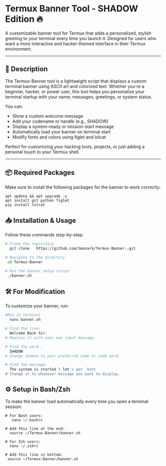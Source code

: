 # Termux Banner Tool - SHADOW Edition 🔥
A customizable banner tool for Termux that adds a personalized, stylish greeting to your terminal every time you launch it. Designed for users who want a more interactive and hacker-themed interface in their Termux environment.

---

## 🔎 Description

The Termux-Banner tool is a lightweight script that displays a custom terminal banner using ASCII art and colorized text. Whether you're a beginner, hacker, or power user, this tool helps you personalize your terminal startup with your name, messages, greetings, or system status.

You can:

- Show a custom welcome message
- Add your codename or handle (e.g., SHADOW)
- Display a system-ready or mission-start message
- Automatically load your banner on terminal start
- Modify fonts and colors using figlet and lolcat

Perfect for customizing your hacking tools, projects, or just adding a personal touch to your Termux shell.

---
## 📦 Required Packages
Make sure to install the following packages for the banner to work correctly:

```
apt update && apt upgrade -y
apt install git python figlet
pip install lolcat

```
## 📥 Installation & Usage

Follow these commands step-by-step:

```bash
# Clone the repository
  git clone   https://github.com/Smonark/Termux-Banner-.git

# Navigate to the directory
 cd Termux-Banner

# Run the banner setup script
 ./banner.sh
```
 ## 🛠️ For Modification
To customize your banner, run:

```bash
#Run in terminal 
  nano banner.sh

# Find the line:
  Welcome Back Sir.
# Replace it with your own input message.

# Find the word :
  SHADOW
# Change shadow to your preferred name or code word.

# Find the message:
  The system is started ! let's get  hunt
# Change it to whatever message you want to display.
```
## ⚙️ Setup in Bash/Zsh
To make the banner load automatically every time you open a terminal session:

```
# For Bash users:
   nano ~/.bashrc

# Add this line at the end:
  source ~/Termux-Banner/banner.sh

# For Zsh users:
  nano ~/.zshrc

# Add this line in bottom:
 source ~/Termux-Banner/banner.sh
